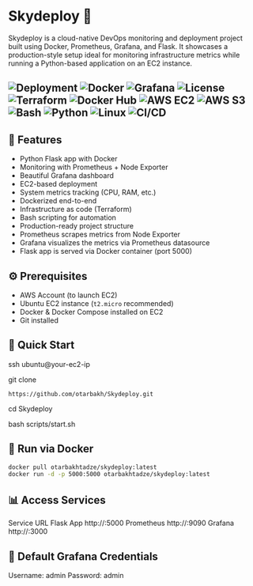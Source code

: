 # Skydeploy 🚀

Skydeploy is a cloud-native DevOps monitoring and deployment project built using Docker, Prometheus, Grafana, and Flask. It showcases a production-style setup ideal for monitoring infrastructure metrics while running a Python-based application on an EC2 instance.


![Deployment](https://img.shields.io/badge/deployment-EC2-blue)
![Docker](https://img.shields.io/badge/docker-ready-blue)
![Grafana](https://img.shields.io/badge/monitoring-Grafana%2FPrometheus-green)
![License](https://img.shields.io/badge/license-MIT-lightgrey)
![Terraform](https://img.shields.io/badge/IaC-Terraform-purple)
![Docker Hub](https://img.shields.io/badge/image-Docker_Hub-blue)
![AWS EC2](https://img.shields.io/badge/AWS-EC2-orange)
![AWS S3](https://img.shields.io/badge/AWS-S3-yellow)
![Bash](https://img.shields.io/badge/script-Bash-black)
![Python](https://img.shields.io/badge/language-Python-blue)
![Linux](https://img.shields.io/badge/OS-Ubuntu-orange)
![CI/CD](https://img.shields.io/badge/GitHub-CI%2FCD-black?logo=github)
---

## 📌 Features

- Python Flask app with Docker  
- Monitoring with Prometheus + Node Exporter  
- Beautiful Grafana dashboard  
- EC2-based deployment  
- System metrics tracking (CPU, RAM, etc.)  
- Dockerized end-to-end  
- Infrastructure as code (Terraform)  
- Bash scripting for automation  
- Production-ready project structure  
- Prometheus scrapes metrics from Node Exporter  
- Grafana visualizes the metrics via Prometheus datasource  
- Flask app is served via Docker container (port 5000)  


## ⚙️ Prerequisites

- AWS Account (to launch EC2)  
- Ubuntu EC2 instance (`t2.micro` recommended)  
- Docker & Docker Compose installed on EC2  
- Git installed  


## 🚀 Quick Start
ssh ubuntu@your-ec2-ip

git clone
```
https://github.com/otarbakh/Skydeploy.git
```  
cd Skydeploy  

bash scripts/start.sh

## 🐳 Run via Docker

```bash
docker pull otarbakhtadze/skydeploy:latest  
docker run -d -p 5000:5000 otarbakhtadze/skydeploy:latest
```



## 📊 Access Services
Service	URL
Flask App	http://<EC2-IP>:5000
Prometheus	http://<EC2-IP>:9090
Grafana	http://<EC2-IP>:3000

## 🔐 Default Grafana Credentials
Username: admin
Password: admin




